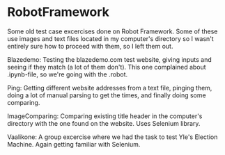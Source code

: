 # RobotFramework

<p>Some old test case excercises done on Robot Framework. Some of these use images and text files located in my computer's directory so I wasn't entirely sure how to proceed with them, so I left them out.</p>
<p>Blazedemo: Testing the blazedemo.com test website, giving inputs and seeing if they match (a lot of them don't). This one complained about .ipynb-file, so we're going with the .robot.</p>
<p>Ping: Getting different website addresses from a text file, pinging them, doing a lot of manual parsing to get the times, and finally doing some comparing. </p>
<p>ImageComparing: Comparing existing title header in the computer's directory with the one found on the website. Uses Selenium library.</p>
<p>Vaalikone: A group excercise where we had the task to test Yle's Election Machine. Again getting familiar with Selenium.</p>
